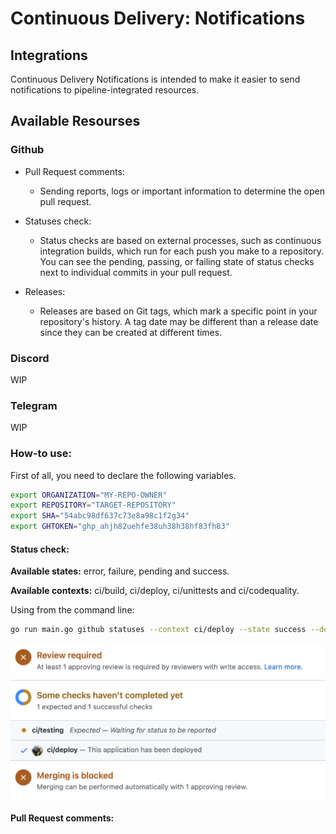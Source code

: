 # **Continuous Delivery: Notifications**

## Integrations
Continuous Delivery Notifications is intended to make it easier to send notifications to pipeline-integrated resources.

## Available Resourses
### Github
- Pull Request comments:
  - Sending reports, logs or important information to determine the open pull request.

- Statuses check:
  - Status checks are based on external processes, such as continuous integration builds, which run for each push you make to a repository. You can see the pending, passing, or failing state of status checks next to individual commits in your pull request.
  
- Releases:
  - Releases are based on Git tags, which mark a specific point in your repository's history. A tag date may be different than a release date since they can be created at different times.

### Discord
WIP

### Telegram
WIP

### How-to use:
First of all, you need to declare the following variables.

```bash
export ORGANIZATION="MY-REPO-OWNER"
export REPOSITORY="TARGET-REPOSITORY"
export SHA="54abc98df637c73e8a98c1f2g34"
export GHTOKEN="ghp_ahjh82uehfe38uh38h38hf83fh83"
```

#### Status check:

**Available states:**  error, failure, pending and success.

**Available contexts:** ci/build, ci/deploy, ci/unittests and ci/codequality.

Using from the command line:

```bash
go run main.go github statuses --context ci/deploy --state success --description "This application has been deployed" --targetUrl http://jenkins.mycompany.io
```

![alt statuses](img/status.png)

#### Pull Request comments:
